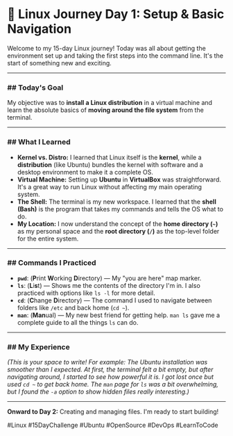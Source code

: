 # 🐧 Linux Journey Day 1: Setup & Basic Navigation

Welcome to my 15-day Linux journey! Today was all about getting the environment set up and taking the first steps into the command line. It's the start of something new and exciting.

---

### ## Today's Goal
My objective was to **install a Linux distribution** in a virtual machine and learn the absolute basics of **moving around the file system** from the terminal.

---

### ## What I Learned
- **Kernel vs. Distro:** I learned that Linux itself is the **kernel**, while a **distribution** (like Ubuntu) bundles the kernel with software and a desktop environment to make it a complete OS.
- **Virtual Machine:** Setting up **Ubuntu** in **VirtualBox** was straightforward. It's a great way to run Linux without affecting my main operating system.
- **The Shell:** The terminal is my new workspace. I learned that the **shell (Bash)** is the program that takes my commands and tells the OS what to do.
- **My Location:** I now understand the concept of the **home directory (`~`)** as my personal space and the **root directory (`/`)** as the top-level folder for the entire system.



---

### ## Commands I Practiced
- **`pwd`**: (**P**rint **W**orking **D**irectory) — My "you are here" map marker.
- **`ls`**: (**L**i**s**t) — Shows me the contents of the directory I'm in. I also practiced with options like `ls -l` for more detail.
- **`cd`**: (**C**hange **D**irectory) — The command I used to navigate between folders like `/etc` and back home (`cd ~`).
- **`man`**: (**Man**ual) — My new best friend for getting help. `man ls` gave me a complete guide to all the things `ls` can do.

---

### ## My Experience
*(This is your space to write! For example: The Ubuntu installation was smoother than I expected. At first, the terminal felt a bit empty, but after navigating around, I started to see how powerful it is. I got lost once but used `cd ~` to get back home. The `man` page for `ls` was a bit overwhelming, but I found the `-a` option to show hidden files really interesting.)*

---

**Onward to Day 2:** Creating and managing files. I'm ready to start building!

#Linux #15DayChallenge #Ubuntu #OpenSource #DevOps #LearnToCode
